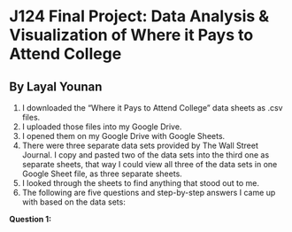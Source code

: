 # J124 Final Project: Data Analysis & Visualization of Where it Pays to Attend College
## By Layal Younan
1. I downloaded the “Where it Pays to Attend College” data sheets as .csv files.
2. I uploaded those files into my Google Drive.
3. I opened them on my Google Drive with Google Sheets. 
4. There were three separate data sets provided by The Wall Street Journal. I copy and pasted two of the data sets into the third one as separate sheets, that way I could view all three of the data sets in one Google Sheet file, as three separate sheets. 
5. I looked through the sheets to find anything that stood out to me.
6. The following are five questions and step-by-step answers I came up with based on the data sets:

**Question 1:**
